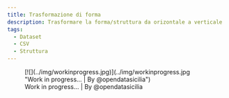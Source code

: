 ```yaml
---
title: Trasformazione di forma
description: Trasformare la forma/struttura da orizontale a verticale
tags:
  - Dataset
  - CSV
  - Struttura
---
```




<figure markdown>
[![](../img/workinprogress.jpg)](../img/workinprogress.jpg "Work in progress... | By @opendatasicilia")
  <figcaption>Work in progress... | By @opendatasicilia</figcaption>
</figure>